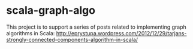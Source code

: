 scala-graph-algo
================
This project is to support a series of posts related to implementing graph algorithms in Scala:
http://eprystupa.wordpress.com/2012/12/29/tarjans-strongly-connected-components-algorithm-in-scala/
